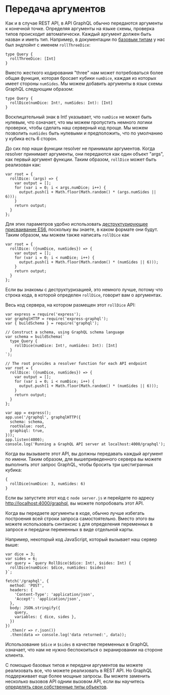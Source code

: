 # Передача аргументов
Как и в случае REST API, в API GraphQL обычно передаются аргументы к конечной точке. Определяя аргументы на языке схемы, проверка типов происходит автоматически. Каждый аргумент должен быть назван и иметь тип. Например, в документации по [базовым типам](basic-types.md) у нас был эндпойнт с именем ```rollThreeDice```:

```
type Query {
  rollThreeDice: [Int]
}
```

Вместо жесткого кодирования "three" нам может потребоваться более общая функция, которая бросает кубики ```numDice```, каждая из которых имеет стороны ```numSides```. Мы можем добавить аргументы в язык схемы GraphQL следующим образом:

```
type Query {
  rollDice(numDice: Int!, numSides: Int): [Int]
}
```

Восклицательный знак в Int! указывает, что ```numDice``` не может быть нулевым, что означает, что мы можем пропустить немного логики проверки, чтобы сделать наш серверный код проще. Мы можем позволить ```numSides``` быть нулевыми и предположить, что по умолчанию у кубика есть 6 сторон.

До сих пор наши функции resolver не принимали аргументов. Когда resolver принимает аргументы, они передаются как один объект "args", как первый аргумент функции. Таким образом, ```rollDice``` может быть реализован как:

```
var root = {
  rollDice: (args) => {
    var output = [];
    for (var i = 0; i < args.numDice; i++) {
      output.push(1 + Math.floor(Math.random() * (args.numSides || 6)));
    }
    return output;
  }
};
```

Для этих параметров удобно использовать [деструктурирующее присваивание ES6](https://developer.mozilla.org/ru/docs/Web/JavaScript/Reference/Operators/Destructuring_assignment), поскольку вы знаете, в каком формате они будут. Таким образом, мы можем также написать ```rollDice``` как

```
var root = {
  rollDice: ({numDice, numSides}) => {
    var output = [];
    for (var i = 0; i < numDice; i++) {
      output.push(1 + Math.floor(Math.random() * (numSides || 6)));
    }
    return output;
  }
};
```

Если вы знакомы с деструктуризацией, это немного лучше, потому что строка кода, в которой определен ```rollDice```, говорит вам о аргументах.

Весь код сервера, на котором размещен этот ```rollDice``` API:

```
var express = require('express');
var graphqlHTTP = require('express-graphql');
var { buildSchema } = require('graphql');

// Construct a schema, using GraphQL schema language
var schema = buildSchema(`
  type Query {
    rollDice(numDice: Int!, numSides: Int): [Int]
  }
`);

// The root provides a resolver function for each API endpoint
var root = {
  rollDice: ({numDice, numSides}) => {
    var output = [];
    for (var i = 0; i < numDice; i++) {
      output.push(1 + Math.floor(Math.random() * (numSides || 6)));
    }
    return output;
  }
};

var app = express();
app.use('/graphql', graphqlHTTP({
  schema: schema,
  rootValue: root,
  graphiql: true,
}));
app.listen(4000);
console.log('Running a GraphQL API server at localhost:4000/graphql');
```

Когда вы вызываете этот API, вы должны передавать каждый аргумент по имени. Таким образом, для вышеприведенного сервера вы можете выполнить этот запрос GraphQL, чтобы бросить три шестигранных кубика:

```
{
  rollDice(numDice: 3, numSides: 6)
}
```

Если вы запустите этот код с ```node server.js``` и перейдете по адресу [http://localhost:4000/graphql](http://localhost:4000/graphql), вы можете попробовать этот API.

Когда вы передаете аргументы в коде, обычно лучше избегать построения всей строки запроса самостоятельно. Вместо этого вы можете использовать синтаксис ```$``` для определения переменных в запросе и передачи переменных в виде отдельной карты.

Например, некоторый код JavaScript, который вызывает наш сервер выше:

```
var dice = 3;
var sides = 6;
var query = `query RollDice($dice: Int!, $sides: Int) {
  rollDice(numDice: $dice, numSides: $sides)
}`;

fetch('/graphql', {
  method: 'POST',
  headers: {
    'Content-Type': 'application/json',
    'Accept': 'application/json',
  },
  body: JSON.stringify({
    query,
    variables: { dice, sides },
  })
})
  .then(r => r.json())
  .then(data => console.log('data returned:', data));
```

Использование ```$dice``` и ```$sides``` в качестве переменных в GraphQL означает, что нам не нужно беспокоиться о экранировании на стороне клиента.

С помощью базовых типов и передачи аргументов вы можете реализовать все, что можете реализовать в REST API. Но GraphQL поддерживает еще более мощные запросы. Вы можете заменить несколько вызовов API одним вызовом API, если вы научитесь [определять свои собственные типы объектов](object-types.md).